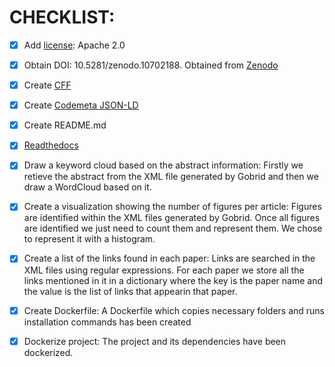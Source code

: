 # CHECKLIST:

- [x] Add [license](https://github.com/MrGG14/OpenScience/blob/main/LICENSE): Apache 2.0

- [x] Obtain DOI: 10.5281/zenodo.10702188. Obtained from [Zenodo](https://zenodo.org/records/10702189)

- [x] Create [CFF](https://github.com/MrGG14/OpenScience/blob/main/CITATION.cff)

- [x] Create  [Codemeta JSON-LD](https://github.com/MrGG14/OpenScience/blob/main/Codemeta.json)

- [x] Create README.md

- [x] [Readthedocs](https://openscience.readthedocs.io/en/latest/)

- [x] Draw a keyword cloud based on the abstract information: Firstly we retieve the abstract from the XML file generated by Gobrid and then we draw a WordCloud based on it.

- [x] Create a visualization showing the number of figures per article: Figures are identified within the XML files generated by Gobrid. Once all figures are identified we just need to count them and represent them. We chose to represent it with a histogram.
      
- [x] Create a list of the links found in each paper: Links are searched in the XML files using regular expressions. For each paper we store all the links mentioned in it in a dictionary where the key is the paper name and the value is the list of links that appearin that paper.

- [x] Create Dockerfile: A Dockerfile which copies necessary folders and runs installation commands has been created

- [x] Dockerize project: The project and its dependencies have been dockerized. 
